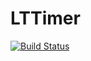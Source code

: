 # LTTimer
[![Build Status](https://travis-ci.org/fumiya-kume/LTTimer.svg?branch=master)](https://travis-ci.org/fumiya-kume/LTTimer)
